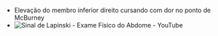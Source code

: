  -  Elevação do membro inferior direito cursando com dor no ponto de McBurney
 - ![Sinal de Lapinski - Exame Físico do Abdome - YouTube](https://www.youtube.com/watch?v=SAEiL_a2oso&ab_channel=MEDsimple)